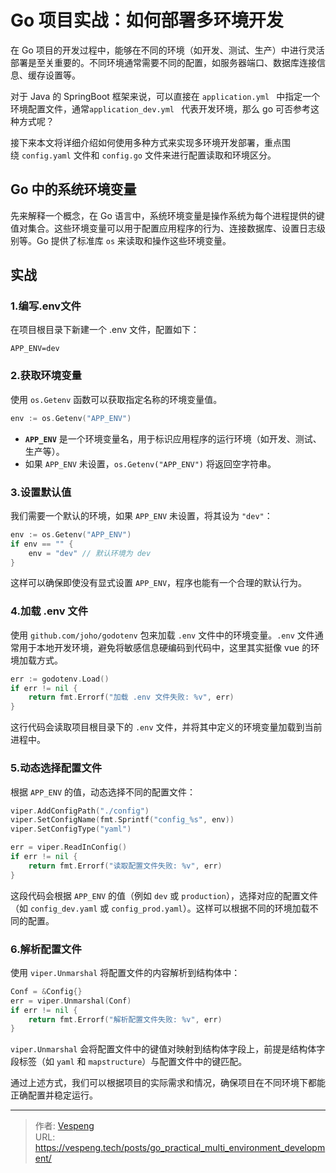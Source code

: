 # Go 项目实战：如何部署多环境开发


在 Go 项目的开发过程中，能够在不同的环境（如开发、测试、生产）中进行灵活部署是至关重要的。不同环境通常需要不同的配置，如服务器端口、数据库连接信息、缓存设置等。
<!--more-->
对于 Java 的 SpringBoot 框架来说，可以直接在 `application.yml ` 中指定一个环境配置文件，通常`application_dev.yml ` 代表开发环境，那么 go 可否参考这种方式呢？

接下来本文将详细介绍如何使用多种方式来实现多环境开发部署，重点围绕 `config.yaml` 文件和 `config.go` 文件来进行配置读取和环境区分。

## Go 中的系统环境变量

先来解释一个概念，在 Go 语言中，系统环境变量是操作系统为每个进程提供的键值对集合。这些环境变量可以用于配置应用程序的行为、连接数据库、设置日志级别等。Go 提供了标准库 `os` 来读取和操作这些环境变量。

## 实战

### 1.编写.env文件

在项目根目录下新建一个 .env 文件，配置如下：

```shell
APP_ENV=dev
```

### 2.获取环境变量

使用 `os.Getenv` 函数可以获取指定名称的环境变量值。

```go
env := os.Getenv("APP_ENV")
```

- **`APP_ENV`** 是一个环境变量名，用于标识应用程序的运行环境（如开发、测试、生产等）。
- 如果 `APP_ENV` 未设置，`os.Getenv("APP_ENV")` 将返回空字符串。

### 3.设置默认值

我们需要一个默认的环境，如果 `APP_ENV` 未设置，将其设为 `"dev"`：

```go
env := os.Getenv("APP_ENV")
if env == "" {
    env = "dev" // 默认环境为 dev
}
```

这样可以确保即使没有显式设置 `APP_ENV`，程序也能有一个合理的默认行为。

### 4.加载 .env 文件

使用 `github.com/joho/godotenv` 包来加载 `.env` 文件中的环境变量。`.env` 文件通常用于本地开发环境，避免将敏感信息硬编码到代码中，这里其实挺像 vue 的环境加载方式。

```go
err := godotenv.Load()
if err != nil {
    return fmt.Errorf("加载 .env 文件失败: %v", err)
}
```

这行代码会读取项目根目录下的 `.env` 文件，并将其中定义的环境变量加载到当前进程中。

### 5.动态选择配置文件

根据 `APP_ENV` 的值，动态选择不同的配置文件：

```go
viper.AddConfigPath("./config")
viper.SetConfigName(fmt.Sprintf("config_%s", env))
viper.SetConfigType("yaml")

err = viper.ReadInConfig()
if err != nil {
    return fmt.Errorf("读取配置文件失败: %v", err)
}
```

这段代码会根据 `APP_ENV` 的值（例如 `dev` 或 `production`），选择对应的配置文件（如 `config_dev.yaml` 或 `config_prod.yaml`）。这样可以根据不同的环境加载不同的配置。

### 6.解析配置文件

使用 `viper.Unmarshal` 将配置文件的内容解析到结构体中：

```go
Conf = &Config{}
err = viper.Unmarshal(Conf)
if err != nil {
    return fmt.Errorf("解析配置文件失败: %v", err)
}
```

`viper.Unmarshal` 会将配置文件中的键值对映射到结构体字段上，前提是结构体字段标签（如 `yaml` 和 `mapstructure`）与配置文件中的键匹配。

通过上述方式，我们可以根据项目的实际需求和情况，确保项目在不同环境下都能正确配置并稳定运行。


---

> 作者: [Vespeng](https://github.com/vespeng/)  
> URL: https://vespeng.tech/posts/go_practical_multi_environment_development/  


